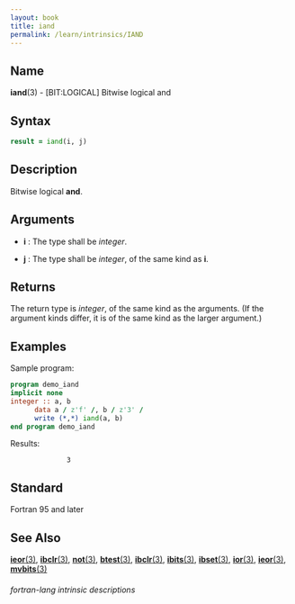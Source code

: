 ```yaml
---
layout: book
title: iand
permalink: /learn/intrinsics/IAND
---
```

## __Name__

__iand__(3) - \[BIT:LOGICAL\] Bitwise logical and


## __Syntax__
```fortran
result = iand(i, j)
```
## __Description__

Bitwise logical __and__.

## __Arguments__

  - __i__
    : The type shall be _integer_.

  - __j__
    : The type shall be _integer_, of the same kind as __i__.

## __Returns__

The return type is _integer_, of the same kind as the arguments. (If the
argument kinds differ, it is of the same kind as the larger argument.)

## __Examples__

Sample program:

```fortran
program demo_iand
implicit none
integer :: a, b
      data a / z'f' /, b / z'3' /
      write (*,*) iand(a, b)
end program demo_iand
```
  Results:
```text
              3
```
## __Standard__

Fortran 95 and later

## __See Also__

[__ieor__(3)](IEOR), 
[__ibclr__(3)](IBCLR),
[__not__(3)](NOT),
[__btest__(3)](BTEST),
[__ibclr__(3)](IBCLR),
[__ibits__(3)](IBITS),
[__ibset__(3)](IBSET),
[__ior__(3)](IOR),
[__ieor__(3)](IEOR),
[__mvbits__(3)](MVBITS)

###### fortran-lang intrinsic descriptions
